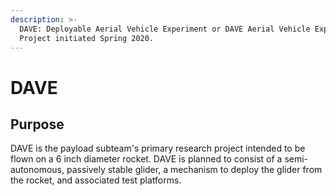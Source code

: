 ```yaml
---
description: >-
  DAVE: Deployable Aerial Vehicle Experiment or DAVE Aerial Vehicle Experiment.
  Project initiated Spring 2020.
---
```


# DAVE

## Purpose

DAVE is the payload subteam's primary research project intended to be flown on a 6 inch diameter rocket. DAVE is planned to consist of a semi-autonomous, passively stable glider, a mechanism to deploy the glider from the rocket, and associated test platforms.&#x20;
